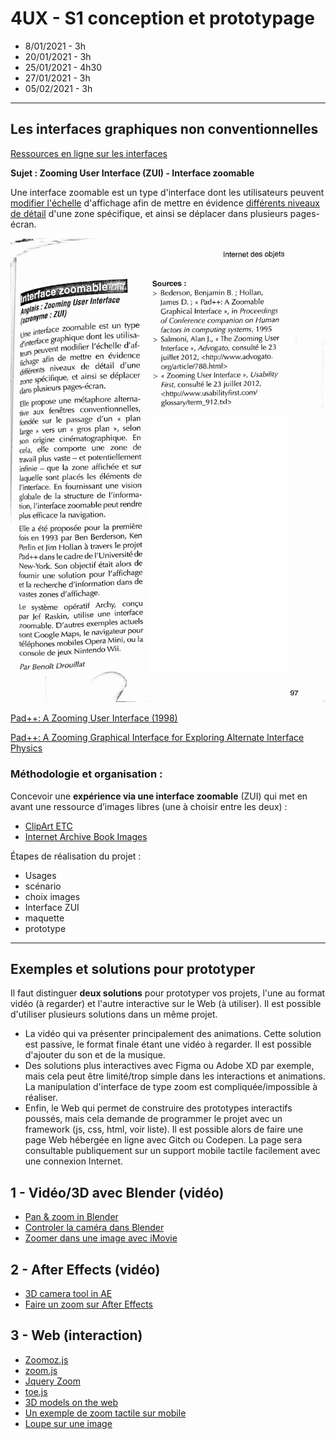 # 4UX - S1 conception et prototypage
- 8/01/2021 - 3h
- 20/01/2021 - 3h
- 25/01/2021 - 4h30
- 27/01/2021 - 3h
- 05/02/2021 - 3h

---

## Les interfaces graphiques non conventionnelles

[Ressources en ligne sur les interfaces](https://www.are.na/nicolas-tilly/interfaces-o4ycuz-pqsm)

**Sujet : Zooming User Interface (ZUI) - Interface zoomable**

Une interface zoomable est un type d'interface dont les utilisateurs peuvent <u>modifier l'échelle</u> d'affichage afin de mettre en évidence <u>différents niveaux de détail</u> d'une zone spécifique, et ainsi se déplacer dans plusieurs pages-écran.

![](../images/interface-zoomable.jpg)

[Pad++: A Zooming User Interface (1998)](https://www.youtube.com/watch?v=BlIRYTuSv0Q)

[Pad++: A Zooming Graphical Interface
for Exploring Alternate Interface Physics](http://citeseerx.ist.psu.edu/viewdoc/download?doi=10.1.1.295.5863&rep=rep1&type=pdf)

### Méthodologie et organisation :

Concevoir une **expérience via une interface zoomable** (ZUI) qui met en avant une ressource d’images libres (une à choisir entre les deux) :

- [ClipArt ETC](https://etc.usf.edu/clipart/)
- [Internet Archive Book Images](https://www.flickr.com/photos/internetarchivebookimages)

Étapes de réalisation du projet :

- Usages
- scénario
- choix images
- Interface ZUI
- maquette
- prototype

---

## Exemples et solutions pour prototyper 

Il faut distinguer **deux solutions** pour prototyper vos projets, l'une au format vidéo (à regarder) et l'autre interactive sur le Web (à utiliser). Il est possible d'utiliser plusieurs solutions dans un même projet. 

- La vidéo qui va présenter principalement des animations. Cette solution est passive, le format finale étant une vidéo à regarder. Il est possible d'ajouter du son et de la musique.
- Des solutions plus interactives avec Figma ou Adobe XD par exemple, mais cela peut être limité/trop simple dans les interactions et animations. La manipulation d'interface de type zoom est compliquée/impossible à réaliser.
- Enfin, le Web qui permet de construire des prototypes interactifs poussés, mais cela demande de programmer le projet avec un framework (js, css, html, voir liste). Il est possible alors de faire une page Web hébergée en ligne avec Gitch ou Codepen. La page sera consultable publiquement sur un support mobile tactile facilement avec une connexion Internet.

## 1 - Vidéo/3D avec Blender (vidéo)

- [Pan & zoom in Blender](https://www.youtube.com/watch?v=SNEERJs1dsk)
- [Controler la caméra dans Blender](https://www.youtube.com/watch?v=GTUwmTunjtM)
- [Zoomer dans une image avec iMovie](https://www.youtube.com/watch?v=OmDCERTNUpA)

## 2 - After Effects (vidéo)

- [3D camera tool in AE](https://www.youtube.com/watch?v=Axa38beTBvo)
- [Faire un zoom sur After Effects](https://www.youtube.com/watch?v=NGDnjwqTCeM)

## 3 - Web (interaction)

- [Zoomoz.js](http://jaukia.github.io/zoomooz/)
- [zoom.js](https://lab.hakim.se/zoom-js/)
- [Jquery Zoom](https://www.jacklmoore.com/zoom/)
- [toe.js](https://github.com/visiongeist/toe.js/)
- [3D models on the web](https://modelviewer.dev/)
- [Un exemple de zoom tactile sur mobile](https://glitch.com/edit/#!/edition-mobile-4?path=index.html%3A1%3A0)
- [Loupe sur une image](https://codepen.io/nicolastilly/pen/jJyOqY)
